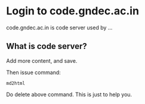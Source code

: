 # Login to code.gndec.ac.in

code.gndec.ac.in is code server used by ...

## What is code server?

Add more content, and save.

Then issue command:

`md2html`

Do delete above command. This is just to help you.